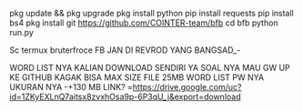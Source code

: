 pkg update && pkg upgrade 
pkg install python
pip install requests 
pip install bs4
pkg install git
https://github.com/COINTER-team/bfb
cd bfb
python run.py

Sc termux bruterfroce FB JAN DI REVROD YANG BANGSAD_- 

WORD LIST NYA KALIAN DOWNLOAD SENDIRI YA 
SOAL NYA MAU GW UP KE GITHUB KAGAK BISA MAX SIZE FILE 25MB
WORD LIST PW NYA UKURAN NYA -+130 MB LINK? =https://drive.google.com/uc?id=1ZKyEXLnQ7aitsx8zvxhOsa9p-6P3qU_j&export=download


